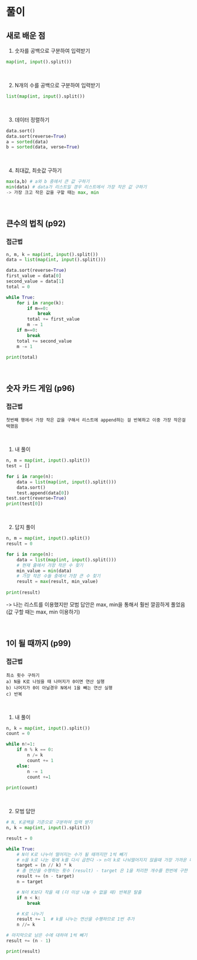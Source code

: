 # 풀이
## 새로 배운 점
1. 숫자를 공백으로 구분하여 입력받기
```python
map(int, input().split())
```
<br>

2. N개의 수를 공백으로 구분하여 입력받기
```python
list(map(int, input().split())
```
<br>

3. 데이터 정렬하기
```python
data.sort()
data.sort(reverse=True)
a = sorted(data)
b = sorted(data, verse=True)
```
<br>

4. 최대값, 최솟값 구하기
```python
max(a,b) # a와 b 중에서 큰 값 구하기
min(data) # data가 리스트일 경우 리스트에서 가장 작은 값 구하기
-> 가장 크고 작은 값을 구할 때는 max, min 
```
<br>

## 큰수의 법칙 (p92)
### 접근법

```python
n, m, k = map(int, input().split())
data = list(map(int, input().split()))

data.sort(reverse=True)
first_value = data[0]
second_value = data[1]
total = 0 

while True:
    for i in range(k):
        if m==0:
            break
        total += first_value
        m -= 1
    if m==0:
        break
    total += second_value
    m -= 1

print(total)
```
<br>

## 숫자 카드 게임 (p96)
### 접근법
```
첫번째 행에서 가장 작은 값을 구해서 리스트에 append하는 걸 반복하고 이중 가장 작은걸 택했음
```
<br>

1) 내 풀이
```python
n, m = map(int, input().split())
test = []

for i in range(n):
    data = list(map(int, input().split()))
    data.sort()
    test.append(data[0])
test.sort(reverse=True)    
print(test[0])
```
<br>

2) 답지 풀이
```python
n, m = map(int, input().split())
result = 0

for i in range(n):
    data = list(map(int, input().split()))
    # 현재 줄에서 가장 작은 수 찾기
    min_value = min(data)
    # 가장 작은 수들 중에서 가장 큰 수 찾기
    result = max(result, min_value)
        
print(result)
```
-> 나는 리스트를 이용했지만 모범 답안은 max, min을 통해서 훨씬 깔끔하게 풀었음 (값 구할 때는 max, min 이용하기) 

<br>


## 1이 될 때까지 (p99)
### 접근법
```
최소 횟수 구하기
a) N을 K로 나눴을 때 나머지가 0이면 연산 실행
b) 나머지가 0이 아닐경우 N에서 1을 빼는 연산 실행
c) 반복
```
<br>

1) 내 풀이
```python
n, k = map(int, input().split())
count = 0

while n!=1:
    if n % k == 0:
        n /= k
        count += 1
    else:
        n -= 1
        count +=1
    
print(count)
```
<br>

2) 모범 답안
```python
# N, K공백을 기준으로 구분하여 입력 받기
n, k = map(int, input().split())

result = 0

while True:
    # N이 K로 나누어 떨어지는 수가 될 때까지만 1씩 빼기
    # n을 k로 나눈 몫에 k를 다시 곱한다 -> n이 k로 나눠떨어지지 않을때 가장 가까운 나눠 떨어지는 수를 구할 수 있다.
    target = (n // k) * k
    # 총 연산을 수행하는 횟수 (result) - target 은 1을 처리한 개수를 한번에 구한 것이다.
    result += (n - target)
    n = target

    # N이 K보다 작을 때 (더 이상 나눌 수 없을 때) 반복문 탈출
    if n < k:
        break

    # K로 나누기
    result += 1  # k를 나누는 연산을 수행하므로 1번 추가
    n //= k

# 마지막으로 남은 수에 대하여 1씩 빼기
result += (n - 1)

print(result)
```
